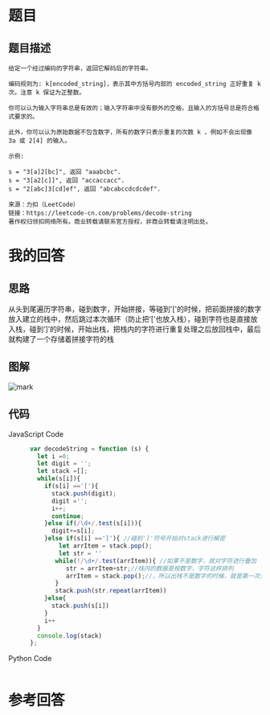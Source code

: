 # 题目

## 题目描述

```
给定一个经过编码的字符串，返回它解码后的字符串。

编码规则为: k[encoded_string]，表示其中方括号内部的 encoded_string 正好重复 k 次。注意 k 保证为正整数。

你可以认为输入字符串总是有效的；输入字符串中没有额外的空格，且输入的方括号总是符合格式要求的。

此外，你可以认为原始数据不包含数字，所有的数字只表示重复的次数 k ，例如不会出现像 3a 或 2[4] 的输入。

示例:

s = "3[a]2[bc]", 返回 "aaabcbc".
s = "3[a2[c]]", 返回 "accaccacc".
s = "2[abc]3[cd]ef", 返回 "abcabccdcdcdef".

来源：力扣（LeetCode）
链接：https://leetcode-cn.com/problems/decode-string
著作权归领扣网络所有。商业转载请联系官方授权，非商业转载请注明出处。
```


# 我的回答

## 思路

从头到尾遍历字符串，碰到数字，开始拼接，等碰到'['的时候，把前面拼接的数字放入建立的栈中，然后跳过本次循环（防止把‘['也放入栈），碰到字符也是直接放入栈，碰到‘]’的时候，开始出栈，把栈内的字符进行重复处理之后放回栈中，最后就构建了一个存储着拼接字符的栈

## 图解

![mark](http://images.91miandan.top/blog/20200901/CTTaQlJVXgvp.png?imageslim)

## 代码

JavaScript Code
```js
      var decodeString = function (s) {
        let i =0;
        let digit = '';
        let stack =[];
        while(s[i]){
          if(s[i] =='['){
            stack.push(digit);
            digit ='';
            i++;
            continue;
          }else if(/\d+/.test(s[i])){
            digit+=s[i];
          }else if(s[i] ==']'){ //碰到']'符号开始对stack进行解密
              let arrItem = stack.pop();
              let str = ''
             while(!/\d+/.test(arrItem)){ //如果不是数字，就对字符进行叠加
                str = arrItem+str;//栈内的数据是按数字，字符这样排列
                arrItem = stack.pop();//，所以出栈不是数字的时候，就是第一次处理完毕了
             }
             stack.push(str.repeat(arrItem))
          }else{
            stack.push(s[i])
          }
          i++
        }
        console.log(stack)
      };

```

Python Code
```py

```


# 参考回答